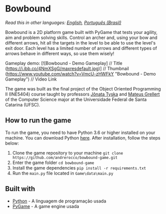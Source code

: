 # Bowbound

_Read this in other languages: [English](./README.md), [Português (Brasil)](./README.pt-BR.md)_

Bowbound is a 2D platform game built with PyGame that tests your agility, aim and problem solving skills. Control an archer and, using your bow and different arrows, hit all the targets in the level to be able to use the level's exit door. Each level has a limited number of arrows and different types of arrows behave in different ways, so use them wisely!

Gameplay demo:
[![Bowbound - Demo Gameplay] // Title
(https://i.ibb.co/4NmXSgG/maxresdefault.jpg)] // Thumbnail
(https://www.youtube.com/watch?v=VmcU-zHWFkY "Bowbound - Demo Gameplay") // Video Link

The game was built as the final project of the Object Oriented Programming II (INE5404) course taught by professors [Jônata Tyska](https://www.linkedin.com/in/jonata-tyska-phd/) and [Mateus Grellert](https://www.linkedin.com/in/mateus-grellert-29503356/) of the Computer Science major at the Universidade Federal de Santa Catarina (UFSC).

## How to run the game

To run the game, you need to have Python 3.6 or higher installed on your machine. You can download Python [here](https://www.python.org/downloads/). After installation, follow the steps below:

1. Clone the game repository to your machine `git clone https://github.com/andrerocco/bowbound-game.git`
2. Enter the game folder `cd bowbound-game`
3. Install the game dependencies `pip install -r requirements.txt`
4. Run the `main.py` file located in `Game\data\main.py`

## Built with

- [Python](https://www.python.org/) - A linguagem de programação usada
- [PyGame](https://www.pygame.org/news) - A game engine usada

